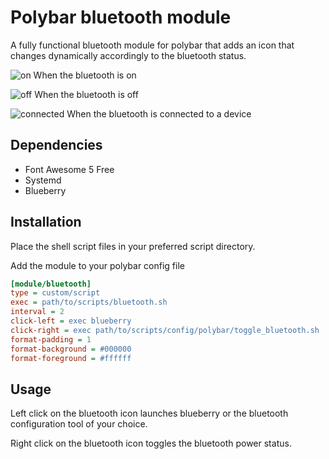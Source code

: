 # Polybar bluetooth module
A fully functional bluetooth module for polybar that adds an icon that changes dynamically accordingly to the bluetooth status.

![on](https://github.com/msaitz/polybar-bluetooth/blob/master/screenshots/on.png) When the bluetooth is on

![off](https://github.com/msaitz/polybar-bluetooth/blob/master/screenshots/off.png) When the bluetooth is off

![connected](https://github.com/msaitz/polybar-bluetooth/blob/master/screenshots/connected.png) When the bluetooth is connected to a device

## Dependencies
- Font Awesome 5 Free
- Systemd
- Blueberry

## Installation

Place the shell script files in your preferred script directory.

Add  the module to your polybar config file
```ini
[module/bluetooth]
type = custom/script
exec = path/to/scripts/bluetooth.sh
interval = 2
click-left = exec blueberry
click-right = exec path/to/scripts/config/polybar/toggle_bluetooth.sh
format-padding = 1
format-background = #000000
format-foreground = #ffffff
```
## Usage
Left click on the bluetooth icon launches blueberry or the bluetooth configuration tool of your choice.

Right click on the bluetooth icon toggles the bluetooth power status.
